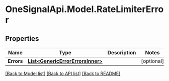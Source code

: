 # OneSignalApi.Model.RateLimiterError

## Properties

Name | Type | Description | Notes
------------ | ------------- | ------------- | -------------
**Errors** | [**List&lt;GenericErrorErrorsInner&gt;**](GenericErrorErrorsInner.md) |  | [optional] 

[[Back to Model list]](../README.md#documentation-for-models) [[Back to API list]](../README.md#documentation-for-api-endpoints) [[Back to README]](../README.md)

